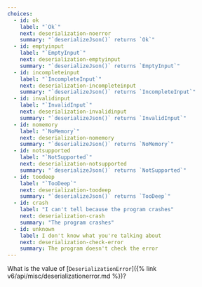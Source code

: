 ```yaml
---
choices:
  - id: ok
    label: "`Ok`"
    next: deserialization-noerror
    summary: "`deserializeJson()` returns `Ok`"
  - id: emptyinput
    label: "`EmptyInput`"
    next: deserialization-emptyinput
    summary: "`deserializeJson()` returns `EmptyInput`"
  - id: incompleteinput
    label: "`IncompleteInput`"
    next: deserialization-incompleteinput
    summary: "`deserializeJson()` returns `IncompleteInput`"
  - id: invalidinput
    label: "`InvalidInput`"
    next: deserialization-invalidinput
    summary: "`deserializeJson()` returns `InvalidInput`"
  - id: nomemory
    label: "`NoMemory`"
    next: deserialization-nomemory
    summary: "`deserializeJson()` returns `NoMemory`"
  - id: notsupported
    label: "`NotSupported`"
    next: deserialization-notsupported
    summary: "`deserializeJson()` returns `NotSupported`"
  - id: toodeep
    label: "`TooDeep`"
    next: deserialization-toodeep
    summary: "`deserializeJson()` returns `TooDeep`"
  - id: crash
    label: "I can't tell because the program crashes"
    next: deserialization-crash
    summary: "The program crashes"
  - id: unknown
    label: I don't know what you're talking about
    next: deserialization-check-error
    summary: The program doesn't check the error
---
```


What is the value of [`DeserializationError`]({% link v6/api/misc/deserializationerror.md %})?